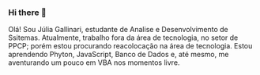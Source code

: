 ### Hi there 👋

<!--
**JuliaGallinari/JuliaGallinari** is a ✨ _special_ ✨ repository because its `README.md` (this file) appears on your GitHub profile.

Here are some ideas to get you started:

- 🔭 I’m currently working on ...
- 🌱 I’m currently learning ...
- 👯 I’m looking to collaborate on ...
- 🤔 I’m looking for help with ...
- 💬 Ask me about ...
- 📫 How to reach me: ...
- 😄 Pronouns: ...
- ⚡ Fun fact: ...
-->
Olá! 
Sou Júlia Gallinari, estudante de Analise e Desenvolvimento de Ssitemas. Atualmente, trabalho fora da área de tecnologia, no setor de PPCP; porém estou procurando reacolocação na área de tecnologia. 
Estou aprendendo Phyton, JavaScript, Banco de Dados e, até mesmo, me aventurando um pouco em VBA nos momentos livre.
